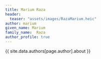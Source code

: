 ```yaml
---
title: Marium Raza
header:
  teaser: "assets/images/RazaMarium.heic"
author: marium
given_name: Marium
family_name:  Raza
author_profile: true
---
```


{{ site.data.authors[page.author].about }}